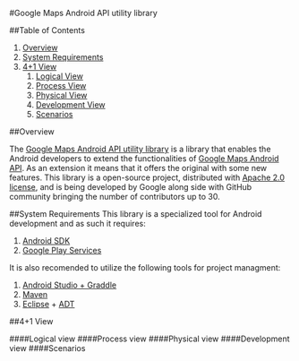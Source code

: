 #Google Maps Android API utility library

##Table of Contents
 1. [Overview](#overview)
 2. [System Requirements](#system-requirements)
 3. [4+1 View](#41-view)
	1. [Logical View](#logical-view)
	2. [Process View](#process-view)
	3. [Physical View](#physical-view)
	4. [Development View](#development-view)
	5. [Scenarios](#scenarios)

##Overview

The [Google Maps Android API utility library](http://googlemaps.github.io/android-maps-utils/) is a library that enables the Android developers to extend the functionalities of [Google Maps Android API](http://developer.android.com/google/play-services/maps.html). As an extension it means that it offers the original with some new features.
This library is a open-source project, distributed with [Apache 2.0 license](http://www.apache.org/licenses/LICENSE-2.0), and is being developed by Google along side with GitHub community bringing the number of contributors up to 30.

##System Requirements
This library is a specialized tool for Android development and as such it requires:

 1. [Android SDK](http://developer.android.com/sdk/) 
 2. [Google Play Services](https://developers.google.com/android/guides/overview)

It is also recomended to utilize the following tools for project managment:

1. [Android Studio + Graddle](http://developer.android.com/sdk/)
2. [Maven](https://maven.apache.org/)
3. [Eclipse](https://eclipse.org/) + [ADT](http://developer.android.com/tools/sdk/eclipse-adt.html)


##4+1 View

####Logical view
####Process view
####Physical view
####Development view
####Scenarios